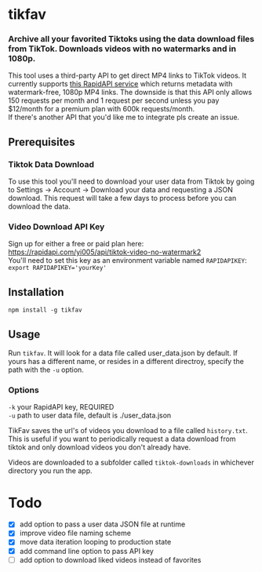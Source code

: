 # tikfav
### Archive all your favorited Tiktoks using the data download files from TikTok. Downloads videos with no watermarks and in 1080p.

This tool uses a third-party API to get direct MP4 links to TikTok videos. It currently supports [this RapidAPI service](https://rapidapi.com/yi005/api/tiktok-video-no-watermark2) which returns metadata with watermark-free, 1080p MP4 links. The downside is that this API only allows 150 requests per month and 1 request per second unless you pay $12/month for a premium plan with 600k requests/month.  
If there's another API that you'd like me to integrate pls create an issue.

## Prerequisites 

### Tiktok Data Download
To use this tool you'll need to download your user data from Tiktok by going to Settings -> Account -> Download your data and requesting a JSON download. This request will take a few days to process before you can download the data.

### Video Download API Key

Sign up for either a free or paid plan here: https://rapidapi.com/yi005/api/tiktok-video-no-watermark2  
You'll need to set this key as an environment variable named `RAPIDAPIKEY`:  
`export RAPIDAPIKEY='yourKey'`

## Installation  
`npm install -g tikfav`

## Usage  
Run `tikfav`. It will look for a data file called user_data.json by default. If yours has a different name, or resides in a different directroy, specify the path with the `-u` option.

### Options
`-k` your RapidAPI key, REQUIRED  
`-u` path to user data file, default is ./user_data.json

TikFav saves the url's of videos you download to a file called `history.txt`. This is useful if you want to periodically request a data download from tiktok and only download videos you don't already have.

Videos are downloaded to a subfolder called `tiktok-downloads` in whichever directory you run the app.

# Todo

- [x] add option to pass a user data JSON file at runtime
- [x] improve video file naming scheme
- [x] move data iteration looping to production state
- [x] add command line option to pass API key
- [ ] add option to download liked videos instead of favorites
